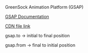 GreenSock Animation Platform (GSAP)

<a>[GSAP Documentation](https://gsap.com/docs/v3/GSAP/)</a>

<a>[CDN file link](https://cdnjs.com/libraries/gsap)</a>

<p>gsap.to -> initial to final position</p>
<p>gsap.from -> final to initial position</p>

